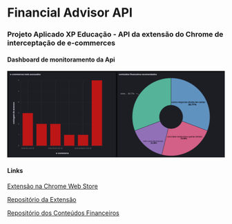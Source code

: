 # Financial Advisor API
### Projeto Aplicado XP Educação - API da extensão do Chrome de interceptação de e-commerces

#### Dashboard de monitoramento da Api

![Dashboard de monitoramento da Api](assets/dashboard.png)

#### Links

[Extensão na Chrome Web Store](https://chrome.google.com/webstore/detail/gkdmkoghmekfgmhbpedpbohlkcckbehi)

[Repositório da Extensão](https://github.com/artursds/pi-xpe-chrome-extension)

[Repositório dos Conteúdos Financeiros](https://github.com/vitor-msp/pa-xpe-repository/)
